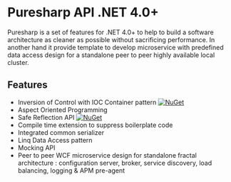 # Puresharp API .NET 4.0+
Puresharp is a set of features for .NET 4.0+ to help to build a software architecture as cleaner as possible without sacrificing performance. In another hand it provide template to develop microservice with predefined data access design for a standalone peer to peer highly available local cluster.

## Features
- Inversion of Control with IOC Container pattern [![NuGet](https://img.shields.io/nuget/v/puresharp.composition.svg)](https://www.nuget.org/packages/Puresharp.Composition)
- Aspect Oriented Programming
- Safe Reflection API [![NuGet](https://img.shields.io/nuget/v/puresharp.reflection.svg)](https://www.nuget.org/packages/Puresharp.Reflection)
- Compile time extension to suppress boilerplate code
- Integrated common serializer
- Linq Data Access pattern
- Mocking API
- Peer to peer WCF microservice design for standalone fractal architecture : configuration server, broker, service discovery, load balancing, logging & APM pre-agent
